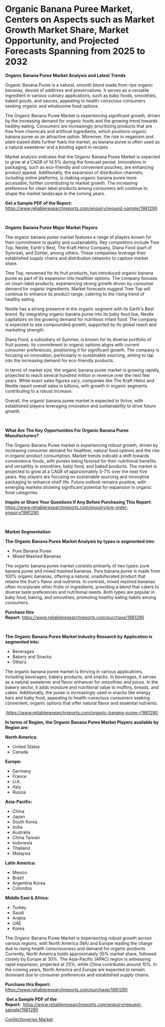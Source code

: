 <p><h1>Organic Banana Puree Market, Centers on Aspects such as Market Growth Market Share, Market Opportunity, and Projected Forecasts Spanning from 2025 to 2032</h1></p><p><strong>Organic Banana Puree Market Analysis and Latest Trends</strong></p>
<p><p>Organic Banana Puree is a natural, smooth blend made from ripe organic bananas, devoid of additives and preservatives. It serves as a versatile ingredient in various culinary applications, such as baby foods, smoothies, baked goods, and sauces, appealing to health-conscious consumers seeking organic and wholesome food options.</p><p>The Organic Banana Puree Market is experiencing significant growth, driven by the increasing demand for organic foods and the growing trend towards healthy eating. Consumers are increasingly prioritizing products that are free from chemicals and artificial ingredients, which positions organic banana puree as an attractive option. Moreover, the rise in veganism and plant-based diets further fuels the market, as banana puree is often used as a natural sweetener and a binding agent in recipes.</p><p>Market analysis indicates that the Organic Banana Puree Market is expected to grow at a CAGR of 14.5% during the forecast period. Innovations in packaging, such as eco-friendly and convenient pouches, are enhancing product appeal. Additionally, the expansion of distribution channels, including online platforms, is making organic banana puree more accessible, further contributing to market growth. The increasing preference for clean label products among consumers will continue to shape the market landscape in the coming years.</p></p>
<p><strong>Get a Sample PDF of the Report:&nbsp;</strong> <a href="https://www.reliableresearchreports.com/enquiry/request-sample/1981290?utm_campaign=2203&utm_medium=2&utm_source=Github&utm_content=ia&utm_term=14022025&utm_id=organic-banana-puree">https://www.reliableresearchreports.com/enquiry/request-sample/1981290</a></p>
<p>&nbsp;</p>
<p><strong>Organic Banana Puree Major Market Players</strong></p>
<p><p>The organic banana puree market features a range of players known for their commitment to quality and sustainability. Key competitors include Tree Top, Nestle, Earth's Best, The Kraft Heinz Company, Diana Food (part of Symrise), and Dohler, among others. These companies leverage their established supply chains and distribution networks to capture market share.</p><p>Tree Top, renowned for its fruit products, has introduced organic banana puree as part of its expansion into healthier options. The company focuses on clean-label products, experiencing strong growth driven by consumer demand for organic ingredients. Market forecasts suggest Tree Top will continue to enhance its product range, catering to the rising trend of healthy eating.</p><p>Nestle has a strong presence in the organic segment with its Earth's Best brand. By integrating organic banana puree into its baby food line, Nestle capitalizes on the growing demand for nutritious infant food. The company is expected to see compounded growth, supported by its global reach and marketing strength.</p><p>Diana Food, a subsidiary of Symrise, is known for its diverse portfolio of fruit purees. Its commitment to organic options aligns with current consumer preferences, positioning it for significant growth. The company is focusing on innovation, particularly in sustainable sourcing, aiming to tap into the increasing demand for eco-friendly products.</p><p>In terms of market size, the organic banana puree market is growing rapidly, projected to reach several hundred million in revenue over the next few years. While exact sales figures vary, companies like The Kraft Heinz and Nestle report overall sales in billions, with growth in organic segments contributing to a robust increase.</p><p>Overall, the organic banana puree market is expected to thrive, with established players leveraging innovation and sustainability to drive future growth.</p></p>
<p>&nbsp;</p>
<p><strong>What Are The Key Opportunities For Organic Banana Puree Manufacturers?</strong></p>
<p><p>The Organic Banana Puree market is experiencing robust growth, driven by increasing consumer demand for healthier, natural food options and the rise in organic product consumption. Market trends indicate a shift towards convenience foods, with purees being favored for their nutritional benefits and versatility in smoothies, baby food, and baked products. The market is projected to grow at a CAGR of approximately 5-7% over the next five years. Key players are focusing on sustainable sourcing and innovative packaging to enhance shelf life. Future outlook remains positive, with emerging markets showing significant potential for expansion in organic food categories.</p></p>
<p><strong>Inquire or Share Your Questions If Any Before Purchasing This Report:</strong> <a href="https://www.reliableresearchreports.com/enquiry/pre-order-enquiry/1981290?utm_campaign=2203&utm_medium=2&utm_source=Github&utm_content=ia&utm_term=14022025&utm_id=organic-banana-puree">https://www.reliableresearchreports.com/enquiry/pre-order-enquiry/1981290</a></p>
<p>&nbsp;</p>
<p><strong>Market Segmentation</strong></p>
<p><strong>The Organic Banana Puree Market Analysis by types is segmented into:</strong></p>
<p><ul><li>Pure Banana Puree</li><li>Mixed Mashed Bananas</li></ul></p>
<p><p>The organic banana puree market consists primarily of two types: pure banana puree and mixed mashed bananas. Pure banana puree is made from 100% organic bananas, offering a natural, unadulterated product that retains the fruit's flavor and nutrients. In contrast, mixed mashed bananas often incorporate other fruits or ingredients, providing a blend that caters to diverse taste preferences and nutritional needs. Both types are popular in baby food, baking, and smoothies, promoting healthy eating habits among consumers.</p></p>
<p><strong>Purchase this Report:&nbsp;</strong><a href="https://www.reliableresearchreports.com/purchase/1981290?utm_campaign=2203&utm_medium=2&utm_source=Github&utm_content=ia&utm_term=14022025&utm_id=organic-banana-puree">https://www.reliableresearchreports.com/purchase/1981290</a></p>
<p>&nbsp;</p>
<p><strong>The Organic Banana Puree Market Industry Research by Application is segmented into:</strong></p>
<p><ul><li>Beverages</li><li>Bakery and Snacks</li><li>Others</li></ul></p>
<p><p>The organic banana puree market is thriving in various applications, including beverages, bakery products, and snacks. In beverages, it serves as a natural sweetener and flavor enhancer for smoothies and juices. In the bakery sector, it adds moisture and nutritional value to muffins, breads, and cakes. Additionally, the puree is increasingly used in snacks like energy bars and baby food, appealing to health-conscious consumers seeking convenient, organic options that offer natural flavor and essential nutrients.</p></p>
<p><a href="https://www.reliableresearchreports.com/organic-banana-puree-r1981290?utm_campaign=2203&utm_medium=2&utm_source=Github&utm_content=ia&utm_term=14022025&utm_id=organic-banana-puree">&nbsp;https://www.reliableresearchreports.com/organic-banana-puree-r1981290</a></p>
<p><strong>In terms of Region, the Organic Banana Puree Market Players available by Region are:</strong></p>
<p>
    <p> <strong> North America: </strong>
        <ul>
            <li>United States</li>
            <li>Canada</li>
        </ul>
        </p> 
    <p> <strong> Europe: </strong>
        <ul>
            <li>Germany</li>
            <li>France</li>
            <li>U.K.</li>
            <li>Italy</li>
            <li>Russia</li>
        </ul>
        </p> 
    <p> <strong> Asia-Pacific: </strong>
        <ul>
            <li>China</li>
            <li>Japan</li>
            <li>South Korea</li>
            <li>India</li>
            <li>Australia</li>
            <li>China Taiwan</li>
            <li>Indonesia</li>
            <li>Thailand</li>
            <li>Malaysia</li>
        </ul>
        </p> 
    <p> <strong> Latin America: </strong>
        <ul>
            <li>Mexico</li>
            <li>Brazil</li>
            <li>Argentina Korea</li>
            <li>Colombia</li>
        </ul>
        </p> 
    <p> <strong> Middle East & Africa: </strong>
        <ul>
            <li>Turkey</li>
            <li>Saudi</li>
            <li>Arabia</li>
            <li>UAE</li>
            <li>Korea</li>
        </ul>
    </p>
    </p>
<p><p>The Organic Banana Puree Market is experiencing robust growth across various regions, with North America (NA) and Europe leading the charge due to rising health consciousness and demand for organic products. Currently, North America holds approximately 35% market share, followed closely by Europe at 30%. The Asia-Pacific (APAC) region is witnessing rapid expansion, projected at 25%, while China contributes around 10%. In the coming years, North America and Europe are expected to remain dominant due to consumer preferences and established supply chains.</p></p>
<p><strong>Purchase this Report: </strong><a href="https://www.reliableresearchreports.com/purchase/1981290?utm_campaign=2203&utm_medium=2&utm_source=Github&utm_content=ia&utm_term=14022025&utm_id=organic-banana-puree">https://www.reliableresearchreports.com/purchase/1981290</a></p>
<p>&nbsp;<strong>Get a Sample PDF of the Report:&nbsp;&nbsp;</strong><a href="https://www.reliableresearchreports.com/enquiry/request-sample/1981290?utm_campaign=2203&utm_medium=2&utm_source=Github&utm_content=ia&utm_term=14022025&utm_id=organic-banana-puree">https://www.reliableresearchreports.com/enquiry/request-sample/1981290</a></p>
<p><strong></strong></p>
<p><p><a href="https://github.com/HobertDavis43/Market-Research-Report-List-1/blob/main/confectioneries-market.md?utm_campaign=2203&utm_medium=2&utm_source=Github&utm_content=ia&utm_term=14022025&utm_id=organic-banana-puree">Confectioneries Market</a></p></p>
